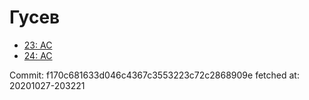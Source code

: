 # Гусев
- [23: AC](23.md)
- [24: AC](24.md)

Commit: f170c681633d046c4367c3553223c72c2868909e
 fetched at: 20201027-203221
